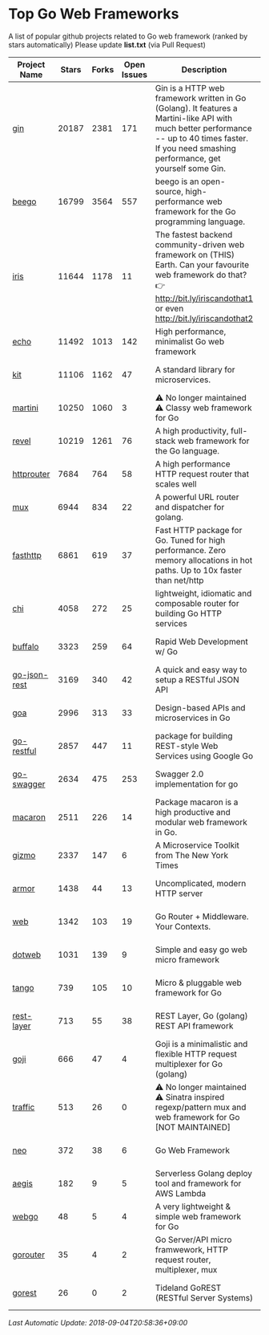 # Top Go Web Frameworks
A list of popular github projects related to Go web framework (ranked by stars automatically)
Please update **list.txt** (via Pull Request)

| Project Name | Stars | Forks | Open Issues | Description | Last Commit |
| ------------ | ----- | ----- | ----------- | ----------- | ----------- |
| [gin](https://github.com/gin-gonic/gin) | 20187 | 2381 | 171 | Gin is a HTTP web framework written in Go (Golang). It features a Martini-like API with much better performance -- up to 40 times faster. If you need smashing performance, get yourself some Gin. | 2018-08-31 20:38:16 |
| [beego](https://github.com/astaxie/beego) | 16799 | 3564 | 557 | beego is an open-source, high-performance web framework for the Go programming language. | 2018-07-31 13:18:48 |
| [iris](https://github.com/kataras/iris) | 11644 | 1178 | 11 | The fastest backend community-driven web framework on (THIS) Earth. Can your favourite web framework do that? 👉 http://bit.ly/iriscandothat1 or even http://bit.ly/iriscandothat2 | 2018-09-01 16:27:21 |
| [echo](https://github.com/labstack/echo) | 11492 | 1013 | 142 | High performance, minimalist Go web framework | 2018-08-29 03:49:22 |
| [kit](https://github.com/go-kit/kit) | 11106 | 1162 | 47 | A standard library for microservices. | 2018-08-31 01:27:11 |
| [martini](https://github.com/go-martini/martini) | 10250 | 1060 | 3 | ⚠️ No longer maintained ⚠️  Classy web framework for Go | 2017-01-21 21:58:54 |
| [revel](https://github.com/revel/revel) | 10219 | 1261 | 76 | A high productivity, full-stack web framework for the Go language. | 2018-07-12 19:43:27 |
| [httprouter](https://github.com/julienschmidt/httprouter) | 7684 | 764 | 58 | A high performance HTTP request router that scales well | 2018-07-15 16:18:54 |
| [mux](https://github.com/gorilla/mux) | 6944 | 834 | 22 | A powerful URL router and dispatcher for golang. | 2018-09-03 15:43:05 |
| [fasthttp](https://github.com/valyala/fasthttp) | 6861 | 619 | 37 | Fast HTTP package for Go. Tuned for high performance. Zero memory allocations in hot paths. Up to 10x faster than net/http | 2018-09-01 05:20:36 |
| [chi](https://github.com/go-chi/chi) | 4058 | 272 | 25 | lightweight, idiomatic and composable router for building Go HTTP services | 2018-08-27 20:34:43 |
| [buffalo](https://github.com/gobuffalo/buffalo) | 3323 | 259 | 64 | Rapid Web Development w/ Go | 2018-08-14 21:26:13 |
| [go-json-rest](https://github.com/ant0ine/go-json-rest) | 3169 | 340 | 42 | A quick and easy way to setup a RESTful JSON API | 2017-09-13 04:12:08 |
| [goa](https://github.com/goadesign/goa) | 2996 | 313 | 33 | Design-based APIs and microservices in Go | 2018-08-31 20:13:36 |
| [go-restful](https://github.com/emicklei/go-restful) | 2857 | 447 | 11 | package for building REST-style Web Services using Google Go | 2018-07-26 09:12:47 |
| [go-swagger](https://github.com/go-swagger/go-swagger) | 2634 | 475 | 253 | Swagger 2.0 implementation for go | 2018-08-25 19:34:33 |
| [macaron](https://github.com/go-macaron/macaron) | 2511 | 226 | 14 | Package macaron is a high productive and modular web framework in Go. | 2018-04-26 21:11:54 |
| [gizmo](https://github.com/NYTimes/gizmo) | 2337 | 147 | 6 | A Microservice Toolkit from The New York Times | 2018-08-27 14:09:07 |
| [armor](https://github.com/labstack/armor) | 1438 | 44 | 13 | Uncomplicated, modern HTTP server | 2018-05-06 17:24:15 |
| [web](https://github.com/gocraft/web) | 1342 | 103 | 19 | Go Router + Middleware. Your Contexts. | 2017-09-25 13:59:45 |
| [dotweb](https://github.com/devfeel/dotweb) | 1031 | 139 | 9 | Simple and easy go web micro framework | 2018-09-03 03:00:47 |
| [tango](https://github.com/lunny/tango) | 739 | 105 | 10 | Micro & pluggable web framework for Go | 2018-04-12 14:57:37 |
| [rest-layer](https://github.com/rs/rest-layer) | 713 | 55 | 38 | REST Layer, Go (golang) REST API framework | 2018-06-17 09:20:14 |
| [goji](https://github.com/goji/goji) | 666 | 47 | 4 | Goji is a minimalistic and flexible HTTP request multiplexer for Go (golang) | 2016-11-14 01:26:57 |
| [traffic](https://github.com/pilu/traffic) | 513 | 26 | 0 | ⚠️ No longer maintained ⚠️  Sinatra inspired regexp/pattern mux and web framework for Go [NOT MAINTAINED] | 2015-11-26 21:31:07 |
| [neo](https://github.com/ivpusic/neo) | 372 | 38 | 6 | Go Web Framework | 2017-08-14 23:54:31 |
| [aegis](https://github.com/tmaiaroto/aegis) | 182 | 9 | 5 | Serverless Golang deploy tool and framework for AWS Lambda | 2018-07-08 06:00:55 |
| [webgo](https://github.com/bnkamalesh/webgo) | 48 | 5 | 4 | A very lightweight & simple web framework for Go | 2018-08-26 06:15:35 |
| [gorouter](https://github.com/vardius/gorouter) | 35 | 4 | 2 | Go Server/API micro framwework, HTTP request router, multiplexer, mux | 2018-06-26 00:19:48 |
| [gorest](https://github.com/tideland/gorest) | 26 | 0 | 2 | Tideland GoREST (RESTful Server Systems) | 2017-11-10 13:00:37 |

*Last Automatic Update: 2018-09-04T20:58:36+09:00*